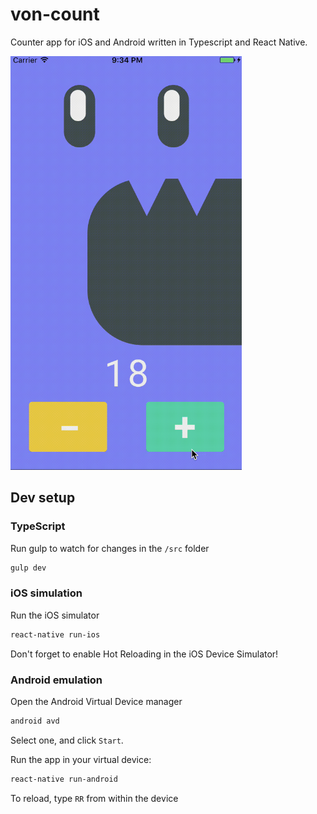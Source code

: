 # von-count
Counter app for iOS and Android written in Typescript and React Native.

<img src="./vc.gif" height="662" width="370">

## Dev setup

### TypeScript
Run gulp to watch for changes in the `/src` folder
```bash
gulp dev
```

### iOS simulation
Run the iOS simulator
```bash
react-native run-ios
```

Don't forget to enable Hot Reloading in the iOS Device Simulator!

### Android emulation
Open the Android Virtual Device manager
```bash
android avd
```

Select one, and click `Start`.

Run the app in your virtual device:
```bash
react-native run-android
```

To reload, type `RR` from within the device
